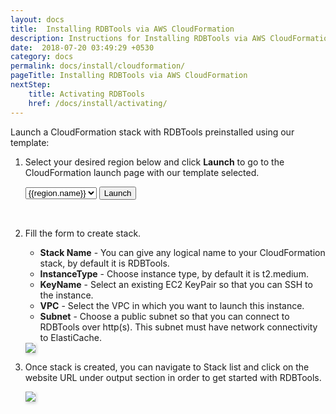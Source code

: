 ```yaml
---
layout: docs
title:  Installing RDBTools via AWS CloudFormation
description: Instructions for Installing RDBTools via AWS CloudFormation
date:  2018-07-20 03:49:29 +0530
category: docs
permalink: docs/install/cloudformation/
pageTitle: Installing RDBTools via AWS CloudFormation
nextStep:
    title: Activating RDBTools
    href: /docs/install/activating/
---
```


Launch a CloudFormation stack with RDBTools preinstalled using our template:

1. Select your desired region below and click **Launch** to go to the CloudFormation launch page with our template selected.

   <form target="_blank" action="{{site.aws_template_url}}{{site.docker_image_version}}+&+stackName=Rdbtools">
        <select name="region" class="aws-region-select">
            {% for region in site.data.aws-regions %}
            <option value="{{region.value}}">{{region.name}}</option>
            {% endfor %}
        </select>
        <input id ="launch-aws-button" type="submit" value="Launch" class="aws_launch_btn"/>
    </form>
    <br/>

2. Fill the form to create stack.
    - **Stack Name** - You can give any logical name to your CloudFormation stack, by default it    								 is RDBTools.
    - **InstanceType** - Choose instance type, by default it is t2.medium.
    - **KeyName** - Select an existing EC2 KeyPair so that you can SSH to the instance.
    - **VPC** - Select the VPC in which  you want to launch this instance.
    - **Subnet** - Choose a public subnet so that you can connect to RDBTools over http(s). This subnet must have network connectivity to ElastiCache.

	<img style="height:auto; box-shadow: 1.3px 2.2px 5.4px 0.1px rgba(0, 18, 39, 0.2);" src="/img/blogs/create-stack.png"/>

3. Once stack is created, you can navigate to Stack list and click on the website URL 
   under output section in order to get started with RDBTools.

	<img style="height:auto; box-shadow: 1.3px 2.2px 5.4px 0.1px rgba(0, 18, 39, 0.2);" src="/img/blogs/stack-output.png"/>

